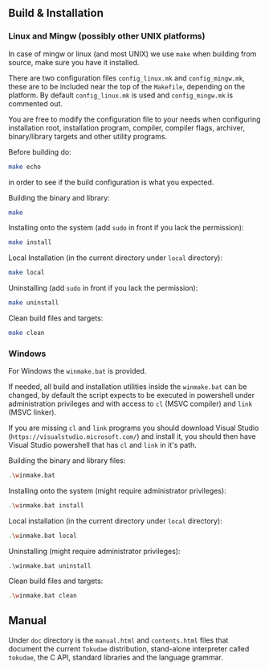 ## Build & Installation

### Linux and Mingw (possibly other UNIX platforms)
In case of mingw or linux (and most UNIX) we use `make` when building from
source, make sure you have it installed.

There are two configuration files `config_linux.mk` and `config_mingw.mk`,
these are to be included near the top of the `Makefile`,
depending on the platform.
By default `config_linux.mk` is used and `config_mingw.mk` is commented out.

You are free to modify the configuration file to your needs when configuring
installation root, installation program, compiler, compiler flags, archiver,
binary/library targets and other utility programs.

Before building do:
```sh
make echo
```
in order to see if the build configuration is what you expected.

Building the binary and library:
```sh
make
```

Installing onto the system (add `sudo` in front if you lack the permission):
```sh
make install
```

Local Installation (in the current directory under `local` directory):
```sh
make local
```

Uninstalling (add `sudo` in front if you lack the permission):
```sh
make uninstall
```

Clean build files and targets:
```sh
make clean
```

### Windows
For Windows the `winmake.bat` is provided.

If needed, all build and installation utilities inside the `winmake.bat` can
be changed, by default the script expects to be executed in powershell under
administration privileges and with access to `cl` (MSVC compiler) and `link`
(MSVC linker).

If you are missing `cl` and `link` programs you should download Visual Studio
(`https://visualstudio.microsoft.com/`) and install it, you should then
have Visual Studio powershell that has `cl` and `link` in it's path.

Building the binary and library files:
```sh
.\winmake.bat
```

Installing onto the system (might require administrator privileges):
```sh
.\winmake.bat install
```

Local installation (in the current directory under `local` directory):
```sh
.\winmake.bat local
```

Uninstalling (might require administrator privileges):
```
.\winmake.bat uninstall
```

Clean build files and targets:
```sh
.\winmake.bat clean
```

## Manual
Under `doc` directory is the `manual.html` and `contents.html` files that
document the current `Tokudae` distribution, stand-alone interpreter called
`tokudae`, the C API, standard libraries and the language grammar.
